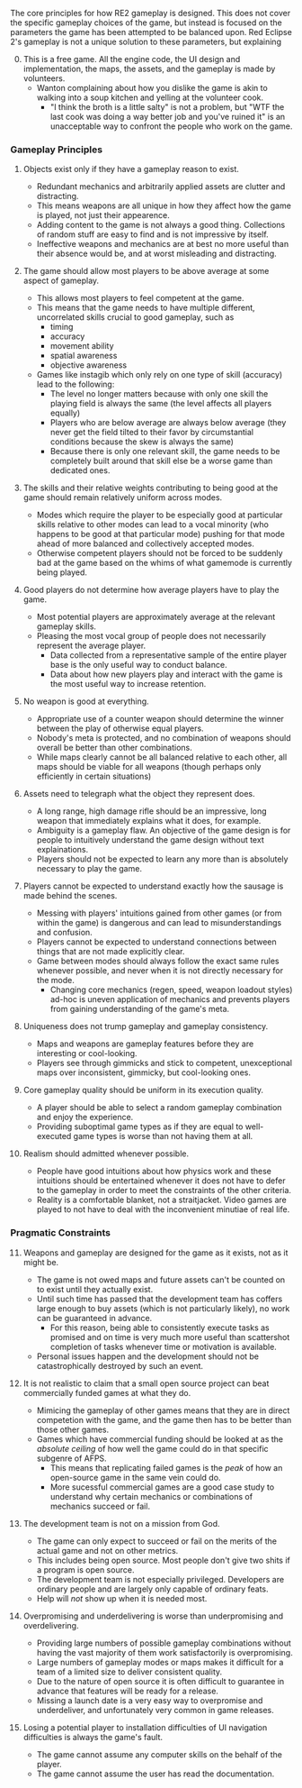 
The core principles for how RE2 gameplay is designed. This does not cover the specific gameplay choices of the game, but instead is focused on the parameters the game has been attempted to be balanced upon. Red Eclipse 2's gameplay is not a unique solution to these parameters, but explaining 

0. This is a free game. All the engine code, the UI design and implementation, the maps, the assets, and the gameplay is made by volunteers.
    - Wanton complaining about how you dislike the game is akin to walking into a soup kitchen and yelling at the volunteer cook.
        * "I think the broth is a little salty" is not a problem, but "WTF the last cook was doing a way better job and you've ruined it" is an unacceptable way to confront the people who work on the game.

### Gameplay Principles


1. Objects exist only if they have a gameplay reason to exist. 
    - Redundant mechanics and arbitrarily applied assets are clutter and distracting.
    - This means weapons are all unique in how they affect how the game is played, not just their appearence.
    - Adding content to the game is not always a good thing. Collections of random stuff are easy to find and is not impressive by itself.
    - Ineffective weapons and mechanics are at best no more useful than their absence would be, and at worst misleading and distracting.


2. The game should allow most players to be above average at some aspect of gameplay.
    - This allows most players to feel competent at the game.
    * This means that the game needs to have multiple different, uncorrelated skills crucial to good gameplay, such as
        * timing
        * accuracy
        * movement ability
        * spatial awareness
        * objective awareness
    * Games like instagib which only rely on one type of skill (accuracy) lead to the following:
        * The level no longer matters because with only one skill the playing field is always the same (the level affects all players equally)
        * Players who are below average are always below average (they never get the field tilted to their favor by circumstantial conditions because the skew is always the same)
        * Because there is only one relevant skill, the game needs to be completely built around that skill else be a worse game than dedicated ones.


3. The skills and their relative weights contributing to being good at the game should remain relatively uniform across modes.
    * Modes which require the player to be especially good at particular skills relative to other modes can lead to a vocal minority (who happens to be good at that particular mode) pushing for that mode ahead of more balanced and collectively accepted modes.
    * Otherwise competent players should not be forced to be suddenly bad at the game based on the whims of what gamemode is currently being played.


4. Good players do not determine how average players have to play the game.
    * Most potential players are approximately average at the relevant gameplay skills.
    * Pleasing the most vocal group of people does not necessarily represent the average player.
        * Data collected from a representative sample of the entire player base is the only useful way to conduct balance.
        * Data about how new players play and interact with the game is the most useful way to increase retention.


5. No weapon is good at everything. 
    * Appropriate use of a counter weapon should determine the winner between the play of otherwise equal players.
    * Nobody's meta is protected, and no combination of weapons should overall be better than other combinations.
    * While maps clearly cannot be all balanced relative to each other, all maps should be viable for all weapons (though perhaps only efficiently in certain situations)


6. Assets need to telegraph what the object they represent does.
    * A long range, high damage rifle should be an impressive, long weapon that immediately explains what it does, for example.
    * Ambiguity is a gameplay flaw. An objective of the game design is for people to intuitively understand the game design without text explainations.
    * Players should not be expected to learn any more than is absolutely necessary to play the game.


7. Players cannot be expected to understand exactly how the sausage is made behind the scenes.
    * Messing with players' intuitions gained from other games (or from within the game) is dangerous and can lead to misunderstandings and confusion.
    * Players cannot be expected to understand connections between things that are not made explicitly clear.
    * Game between modes should always follow the exact same rules whenever possible, and never when it is not directly necessary for the mode.
        * Changing core mechanics (regen, speed, weapon loadout styles) ad-hoc is uneven application of mechanics and prevents players from gaining understanding of the game's meta.


8. Uniqueness does not trump gameplay and gameplay consistency.
    * Maps and weapons are gameplay features before they are interesting or cool-looking.
    * Players see through gimmicks and stick to competent, unexceptional maps over inconsistent, gimmicky, but cool-looking ones.


9. Core gameplay quality should be uniform in its execution quality.
    * A player should be able to select a random gameplay combination and enjoy the experience.
    * Providing suboptimal game types as if they are equal to well-executed game types is worse than not having them at all.

10. Realism should admitted whenever possible.
    * People have good intuitions about how physics work and these intuitions should be entertained whenever it does not have to defer to the gameplay in order to meet the constraints of the other criteria.
    * Reality is a comfortable blanket, not a straitjacket. Video games are played to not have to deal with the inconvenient minutiae of real life.
    
### Pragmatic Constraints


11. Weapons and gameplay are designed for the game as it exists, not as it might be.
    * The game is not owed maps and future assets can't be counted on to exist until they actually exist.
    * Until such time has passed that the development team has coffers large enough to buy assets (which is not particularly likely), no work can be guaranteed in advance.
        * For this reason, being able to consistently execute tasks as promised and on time is very much more useful than scattershot completion of tasks whenever time or motivation is available.
    * Personal issues happen and the development should not be catastrophically destroyed by such an event.


12. It is not realistic to claim that a small open source project can beat commercially funded games at what they do.
    * Mimicing the gameplay of other games means that they are in direct competetion with the game, and the game then has to be better than those other games.
    * Games which have commercial funding should be looked at as the *absolute ceiling* of how well the game could do in that specific subgenre of AFPS.
        * This means that replicating failed games is the *peak* of how an open-source game in the same vein could do.
        * More sucessful commercial games are a good case study to understand why certain mechanics or combinations of mechanics succeed or fail.


13. The development team is not on a mission from God. 
    * The game can only expect to succeed or fail on the merits of the actual game and not on other metrics.
    * This includes being open source. Most people don't give two shits if a program is open source.
    * The development team is not especially privileged. Developers are ordinary people and are largely only capable of ordinary feats.
    * Help will *not* show up when it is needed most.


14. Overpromising and underdelivering is worse than underpromising and overdelivering.
    * Providing large numbers of possible gameplay combinations without having the vast majority of them work satisfactorily is overpromising.
    * Large numbers of gameplay modes or maps makes it difficult for a team of a limited size to deliver consistent quality.
    * Due to the nature of open source it is often difficult to guarantee in advance that features will be ready for a release.
    * Missing a launch date is a very easy way to overpromise and underdeliver, and unfortunately very common in game releases.


15. Losing a potential player to installation difficulties of UI navigation difficulties is always the game's fault.
    * The game cannot assume any computer skills on the behalf of the player.
    * The game cannot assume the user has read the documentation.
